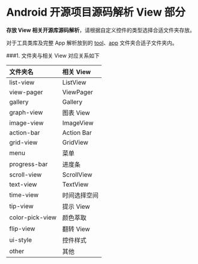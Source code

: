 Android 开源项目源码解析 View 部分
====================================
**存放 View 相关开源库源码解析**，请根据自定义控件的类型选择合适文件夹存放。  

对于工具类库及完整 App 解析放到的 [tool](../tool-lib)、[app](../app) 文件夹合适子文件夹内。  

###1. 文件夹与相关 View 对应关系如下

文件夹名 | 相关 View 
:------------- | :------------- 
list-view | ListView
view-pager | ViewPager
gallery | Gallery
graph-view | 图表 View
image-view | ImageView
action-bar | Action Bar
grid-view | GridView
menu | 菜单
progress-bar | 进度条
scroll-view | ScrollView
text-view | TextView
time-view | 时间选择空间
tip-view | 提示 View
color-pick-view | 颜色萃取
flip-view | 翻转 View
ui-style | 控件样式
other | 其他